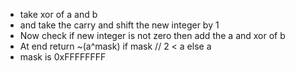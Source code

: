 - take xor of a and b 
- and take the carry and shift the new integer by 1
- Now check if new integer is not zero then add the a and xor of b
- At end return ~(a^mask) if mask // 2 < a else a
- mask is 0xFFFFFFFF
